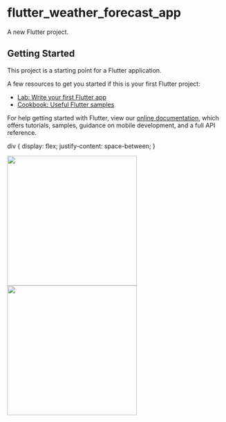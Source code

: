 # flutter_weather_forecast_app

A new Flutter project.

## Getting Started

This project is a starting point for a Flutter application.

A few resources to get you started if this is your first Flutter project:

- [Lab: Write your first Flutter app](https://flutter.dev/docs/get-started/codelab)
- [Cookbook: Useful Flutter samples](https://flutter.dev/docs/cookbook)

For help getting started with Flutter, view our
[online documentation](https://flutter.dev/docs), which offers tutorials,
samples, guidance on mobile development, and a full API reference.

div {
  display: flex;
  justify-content: space-between;
}


<div>
  <img src="https://user-images.githubusercontent.com/74659671/155856858-bda214a7-ac56-4099-b8a4-8d2fbda7ed01.png" width=300> 
  <img src="https://user-images.githubusercontent.com/74659671/155857062-3a4228f6-737b-4fdf-9836-4656bbcfb72c.png" width=300>
</div>

